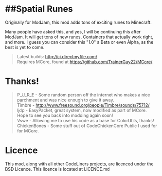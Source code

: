 ##Spatial Runes
======
Originally for ModJam, this mod adds tons of exciting runes to Minecraft.

Many people have asked this, and yes, I will be continuing this after ModJam. It will get tons of new runes, Containers that actually work right, and more. I guess you can consider this "1.0" a Beta or even Alpha, as the best is yet to come.

> Latest builds: http://ci.directmyfile.com/<br>
Requires MCore, found at https://github.com/TrainerGuy22/MCore/

Thanks!
======

 > P_U_R_E - Some random person off the internet who makes a nice parchment and was nice enough to give it away. <br>
Timbre - http://www.freesound.org/people/Timbre/sounds/75712/ <br>
ljdp - EasyPacket, great system, now modified as part of MCore. Hope to see you back into modding again soon! <br>
Vswe - Allowing me to use his code as a base for ColorUtils, thanks! <br>
ChickenBones - Some stuff out of CodeChickenCore Public I used for for MCore.

Licence
======

This mod, along with all other CodeLiners projects, are licenced under the BSD Licence. This licence is located at LICENCE.md
